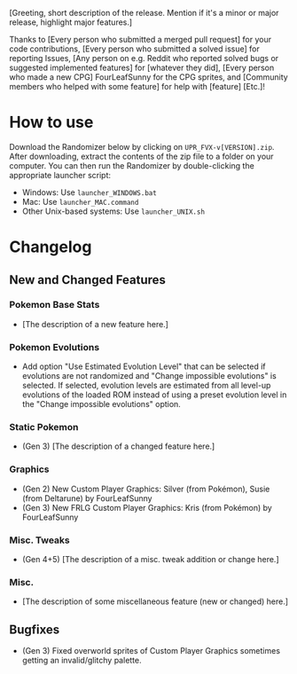 <!-- This is a template for release notes. Everything in square brackets should be replaced. -->

[Greeting, short description of the release. Mention if it's a minor or major release, highlight major features.]

<!-- Any category below can be skipped if there are no people in it. -->
<!-- People on GitHub should be referred to using their ID with the @. E.g. @namehere. 
     For redditors, /u/namehere works for brevity. 
     For people from all other forums, their forum username should be used alongside the forum's name. E.g. "Jane Doe from Spriter's Resource". -->
Thanks to 
[Every person who submitted a merged pull request] for your code contributions,
[Every person who submitted a solved issue] for reporting Issues,
[Any person on e.g. Reddit who reported solved bugs or suggested implemented features] for [whatever they did],
[Every person who made a new CPG] FourLeafSunny for the CPG sprites, and
[Community members who helped with some feature] for help with [feature]
[Etc.]!

# How to use

Download the Randomizer below by clicking on `UPR_FVX-v[VERSION].zip`. After downloading, extract the contents of the 
zip file to a folder on your computer. You can then run the Randomizer by double-clicking the appropriate launcher script:

- Windows: Use `launcher_WINDOWS.bat`
- Mac: Use `launcher_MAC.command`
- Other Unix-based systems: Use `launcher_UNIX.sh`

# Changelog
## New and Changed Features
<!-- Group features by the tabs by where they appear in the GUI. Namely, use the names of the boxed categories (not necessarily the same as the tab names) -->
<!-- Below are some example features. They are not expansive, because it is annoying to remove a dozen categories that don't have any new/changed features this release. -->
<!-- (Gen [N]) can be used to denote a feature or bugfix only is relevant when randomizing certain Generations, and (GUI) for GUI stuff. -->

### Pokemon Base Stats
- [The description of a new feature here.]

### Pokemon Evolutions
- Add option "Use Estimated Evolution Level" that can be selected if evolutions are not randomized and "Change impossible evolutions" is
  selected. If selected, evolution levels are estimated from all level-up evolutions of the loaded ROM instead
  of using a preset evolution level in the "Change impossible evolutions" option.

### Static Pokemon
- (Gen 3) [The description of a changed feature here.]

### Graphics
- (Gen 2) New Custom Player Graphics: Silver (from Pokémon), Susie (from Deltarune) by FourLeafSunny
- (Gen 3) New FRLG Custom Player Graphics: Kris (from Pokémon) by FourLeafSunny

### Misc. Tweaks
- (Gen 4+5) [The description of a misc. tweak addition or change here.]

<!-- Features that don't fit in any of the GUI tabs go in "Misc.". Not to be confused with "Misc. Tweaks". -->
### Misc.
- [The description of some miscellaneous feature (new or changed) here.]

## Bugfixes
- (Gen 3) Fixed overworld sprites of Custom Player Graphics sometimes getting an invalid/glitchy palette.
